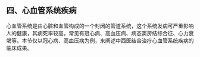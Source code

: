 ##   四、心血管系统疾病  

心血管系统是由心脏和血管构成的一个封闭的管道系统，这个系统发病可严重影响人的健康，其病死率较高。常见有冠心病、高血压病、病态窦房结综合征、心力衰竭等。本节仅以冠心病、高血压病为例，来阐述中西医结合治疗心血管系统疾病的临床成果。
